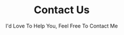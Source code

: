 ---
templateKey: 'contact-page'
title: Contact Us
subtitle: I'd Love To Help You, Feel Free To Contact Me
meta_title: Contact Us | Smartz Bookkeeping & Accounts
meta_description: >-
  Cum sociis natoque penatibus et magnis dis parturient montes, nascetur
  ridiculus mus. Aenean eu leo quam. Pellentesque ornare sem lacinia quam
  venenatis vestibulum. Sed posuere consectetur est at lobortis. Cras mattis
  consectetur purus sit amet fermentum.
---